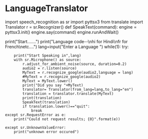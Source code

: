 # LanguageTranslator
import speech_recognition as sr
import pyttsx3
from translate import Translator
r = sr.Recognizer()
def SpeakText(command):
    engine = pyttsx3.init()
    engine.say(command)
    engine.runAndWait()

print("Start.......")
print("Language code--\nhi for Hindi\nfr for French\netc....")
lang=input("Enter a Language ")
while(1):
    try:
        
        print("Start Speaking in",lang)
        with sr.Microphone() as source:
            r.adjust_for_ambient_noise(source, duration=0.2)
            audio2 = r.listen(source)
            MyText = r.recognize_google(audio2,language = lang)
            #MyText = r.recognize_google(audio2)
            MyText = MyText.lower()
            print("Did you say "+MyText)
            translator= Translator(from_lang=lang,to_lang="en")
            translation = translator.translate(MyText)
            print(translation)
            SpeakText(translation)
            if translation.lower()=="quit":
                break
    except sr.RequestError as e:
        print("Could not request results; {0}".format(e))
             
    except sr.UnknownValueError:
        print("unknown error occured")
